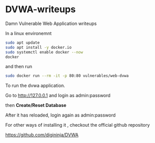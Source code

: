 # DVWA-writeups


Damn Vulnerable Web Application writeups


In a linux environemnt 

```Bash
sudo apt update
sudo apt install -y docker.io 
sudo systemctl enable docker --now
docker 
```

and then run 

```bash
sudo docker run --rm -it -p 80:80 vulnerables/web-dvwa 
```

To run the dvwa application.


Go to http://127.0.0.1 and login as 
admin:password

then **Create/Reset Database**

After it has reloaded, login again as admin:password

For other ways of installing it , checkout the official github repository

https://github.com/digininja/DVWA

